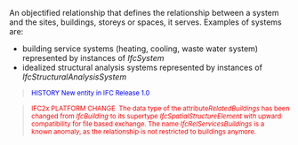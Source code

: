 ﻿An objectified relationship that defines the relationship between a system and the sites, buildings, storeys or spaces, it serves. Examples of systems are:

* building service systems (heating, cooling, waste water system) represented by instances of _IfcSystem_ 
* idealized structural analysis systems represented by instances of _IfcStructuralAnalysisSystem_ 

> <small><font color="#0000FF">HISTORY New entity in IFC
        Release 1.0</font></small>
> 


> <small><font color="#FF0000">IFC2x PLATFORM CHANGE  The
      data type of the attribute<i>RelatedBuildings</i> has been
      changed from <i>IfcBuilding</i> to its supertype
      <i>IfcSpatialStructureElement</i> with upward compatibility
      for file based exchange. The name
      <i>IfcRelServicesBuildings</i> is a known anomaly, as the
      relationship is not restricted to buildings anymore.</font></small>
